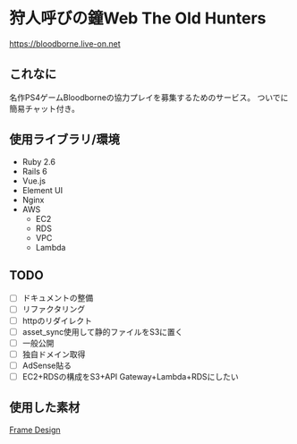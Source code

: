 # 狩人呼びの鐘Web The Old Hunters

https://bloodborne.live-on.net

## これなに

名作PS4ゲームBloodborneの協力プレイを募集するためのサービス。
ついでに簡易チャット付き。

## 使用ライブラリ/環境

- Ruby 2.6
- Rails 6
- Vue.js
- Element UI
- Nginx
- AWS
  - EC2
  - RDS
  - VPC
  - Lambda

## TODO

- [ ] ドキュメントの整備
- [ ] リファクタリング
- [ ] httpのリダイレクト
- [ ] asset_sync使用して静的ファイルをS3に置く
- [ ] 一般公開
- [ ] 独自ドメイン取得
- [ ] AdSense貼る
- [ ] EC2+RDSの構成をS3+API Gateway+Lambda+RDSにしたい

## 使用した素材

[Frame Design](http://frames-design.com/)
